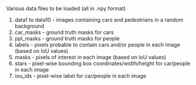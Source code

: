 Various data files to be loaded (all in .npy format)

1. data1 to data10 - images containing cars and pedestrians in a random background
2. car_masks - ground truth masks for cars
3. ppl_masks - ground truth masks for people
4. labels - pixels probable to contain cars and/or people in each image (based on IoU values)
5. masks - pixels of interest in each image (based on IoU values) 
6. stars - pixel-wise bounding box coordinates/width/height for car/people in each image
7. iou_ids - pixel-wise label for car/people in each image
